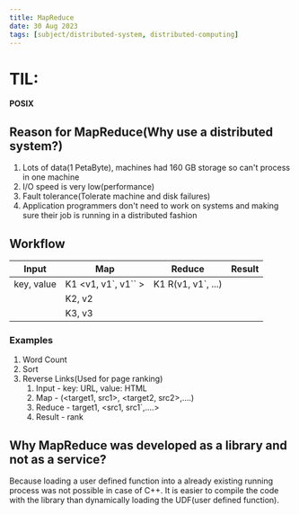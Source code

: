 ```yaml
---
title: MapReduce
date: 30 Aug 2023
tags: [subject/distributed-system, distributed-computing]
---
```

# TIL:
**POSIX**
## Reason for MapReduce(Why use a distributed system?)
1) Lots of data(1 PetaByte), machines had 160 GB storage so can't process in one machine
2) I/O speed is very low(performance)
3) Fault tolerance(Tolerate machine and disk failures)
4) Application programmers don't need to work on systems and making sure their job is running in a distributed fashion

## Workflow

| Input      | Map                    | Reduce              | Result |
| ---------- | ---------------------- | ------------------- | ------ |
| key, value | K1 <v1, v1\`, v1\`\` > | K1 R(v1, v1\`, ...) |        |
|            | K2, v2                 |                     |        |
|            | K3, v3                 |                     |        |

### Examples
1) Word Count
2) Sort
3) Reverse Links(Used for page ranking)
	1) Input - key: URL, value: HTML
	2) Map - (<target1, src1>, <target2, src2>,....)
	3) Reduce - target1, <src1, src1\`,....>
	4) Result - rank

## Why MapReduce was developed as a library and not as a service? 
Because loading a user defined function into a already existing running process was not possible in case of C++. It is easier to compile the code with the library than dynamically loading the UDF(user defined function).